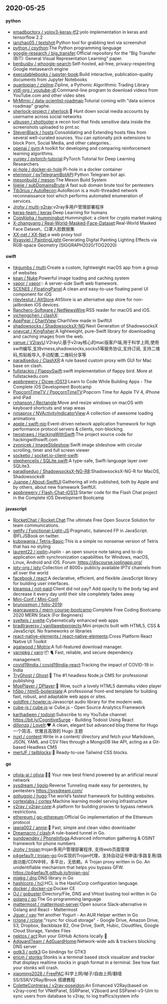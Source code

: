 ## 2020-05-25

#### python
* [emadboctorx / yolov3-keras-tf2](https://github.com/emadboctorx/yolov3-keras-tf2):yolo implementation in keras and tensorflow 2.2
* [ianzhao05 / textshot](https://github.com/ianzhao05/textshot):Python tool for grabbing text via screenshot
* [python / cpython](https://github.com/python/cpython):The Python programming language
* [google-research / big_transfer](https://github.com/google-research/big_transfer):Official repository for the "Big Transfer (BiT): General Visual Representation Learning" paper.
* [benbusby / whoogle-search](https://github.com/benbusby/whoogle-search):Self-hosted, ad-free, privacy-respecting Google metasearch engine
* [executablebooks / jupyter-book](https://github.com/executablebooks/jupyter-book):Build interactive, publication-quality documents from Jupyter Notebooks
* [quantopian / zipline](https://github.com/quantopian/zipline):Zipline, a Pythonic Algorithmic Trading Library
* [ytdl-org / youtube-dl](https://github.com/ytdl-org/youtube-dl):Command-line program to download videos from YouTube.com and other video sites
* [MrMimic / data-scientist-roadmap](https://github.com/MrMimic/data-scientist-roadmap):Toturial coming with "data science roadmap" graphe.
* [sherlock-project / sherlock](https://github.com/sherlock-project/sherlock):🔎
Hunt down social media accounts by username across social networks
* [utkusen / shotlooter](https://github.com/utkusen/shotlooter):a recon tool that finds sensitive data inside the screenshots uploaded to prnt.sc
* [StevenBlack / hosts](https://github.com/StevenBlack/hosts):Consolidating and Extending hosts files from several well-curated sources. You can optionally pick extensions to block Porn, Social Media, and other categories..
* [openai / gym](https://github.com/openai/gym):A toolkit for developing and comparing reinforcement learning algorithms.
* [yunjey / pytorch-tutorial](https://github.com/yunjey/pytorch-tutorial):PyTorch Tutorial for Deep Learning Researchers
* [pi-hole / docker-pi-hole](https://github.com/pi-hole/docker-pi-hole):Pi-hole in a docker container
* [eternnoir / pyTelegramBotAPI](https://github.com/eternnoir/pyTelegramBotAPI):Python Telegram bot api.
* [mesonbuild / meson](https://github.com/mesonbuild/meson):The Meson Build System
* [lijiejie / subDomainsBrute](https://github.com/lijiejie/subDomainsBrute):A fast sub domain brute tool for pentesters
* [Tib3rius / AutoRecon](https://github.com/Tib3rius/AutoRecon):AutoRecon is a multi-threaded network reconnaissance tool which performs automated enumeration of services.
* [Jrohy / multi-v2ray](https://github.com/Jrohy/multi-v2ray):v2ray多用户管理部署程序
* [keras-team / keras](https://github.com/keras-team/keras):Deep Learning for humans
* [CoinAlpha / hummingbot](https://github.com/CoinAlpha/hummingbot):Hummingbot: a client for crypto market making
* [X-zhangyang / Real-World-Masked-Face-Dataset](https://github.com/X-zhangyang/Real-World-Masked-Face-Dataset):Real-World Masked Face Dataset，口罩人脸数据集
* [XX-net / XX-Net](https://github.com/XX-net/XX-Net):a web proxy tool
* [lllyasviel / PaintingLight](https://github.com/lllyasviel/PaintingLight):Generating Digital Painting Lighting Effects via RGB-space Geometry (SIGGRAPH2020/TOG2020)

#### swift
* [hkgumbs / multi](https://github.com/hkgumbs/multi):Create a custom, lightweight macOS app from a group of websites
* [kean / Nuke](https://github.com/kean/Nuke):Powerful image loading and caching system
* [vapor / vapor](https://github.com/vapor/vapor):💧
A server-side Swift web framework.
* [SCENEE / FloatingPanel](https://github.com/SCENEE/FloatingPanel):A clean and easy-to-use floating panel UI component for iOS
* [rileytestut / AltStore](https://github.com/rileytestut/AltStore):AltStore is an alternative app store for non-jailbroken iOS devices.
* [Ranchero-Software / NetNewsWire](https://github.com/Ranchero-Software/NetNewsWire):RSS reader for macOS and iOS.
* [yichengchen / clashX](https://github.com/yichengchen/clashX):
* [AppPear / ChartView](https://github.com/AppPear/ChartView):ChartView made in SwiftUI
* [shadowsocks / ShadowsocksX-NG](https://github.com/shadowsocks/ShadowsocksX-NG):Next Generation of ShadowsocksX
* [onevcat / Kingfisher](https://github.com/onevcat/Kingfisher):A lightweight, pure-Swift library for downloading and caching images from the web.
* [yanue / V2rayU](https://github.com/yanue/V2rayU):V2rayU,基于v2ray核心的mac版客户端,用于科学上网,使用swift编写,支持vmess,shadowsocks,socks5等服务协议,支持订阅, 支持二维码,剪贴板导入,手动配置,二维码分享等
* [paradiseduo / ClashXR](https://github.com/paradiseduo/ClashXR):A rule based custom proxy with GUI for Mac base on clash.
* [fullstackio / FlappySwift](https://github.com/fullstackio/FlappySwift):swift implementation of flappy bird. More at fullstackedu.com
* [appbrewery / Dicee-iOS13](https://github.com/appbrewery/Dicee-iOS13):Learn to Code While Building Apps - The Complete iOS Development Bootcamp
* [PopcornTimeTV / PopcornTimeTV](https://github.com/PopcornTimeTV/PopcornTimeTV):Popcorn Time for Apple TV 4, iPhone and iPad
* [rxhanson / Rectangle](https://github.com/rxhanson/Rectangle):Move and resize windows on macOS with keyboard shortcuts and snap areas
* [ninjaprox / NVActivityIndicatorView](https://github.com/ninjaprox/NVActivityIndicatorView):A collection of awesome loading animations
* [apple / swift-nio](https://github.com/apple/swift-nio):Event-driven network application framework for high performance protocol servers & clients, non-blocking.
* [twostraws / HackingWithSwift](https://github.com/twostraws/HackingWithSwift):The project source code for hackingwithswift.com
* [zvonicek / ImageSlideshow](https://github.com/zvonicek/ImageSlideshow):Swift image slideshow with circular scrolling, timer and full screen viewer
* [socketio / socket.io-client-swift](https://github.com/socketio/socket.io-client-swift):
* [stephencelis / SQLite.swift](https://github.com/stephencelis/SQLite.swift):A type-safe, Swift-language layer over SQLite3.
* [paradiseduo / ShadowsocksX-NG-R8](https://github.com/paradiseduo/ShadowsocksX-NG-R8):ShadowsocksX-NG-R for MacOS, ShadowsocksR
* [Juanpe / About-SwiftUI](https://github.com/Juanpe/About-SwiftUI):Gathering all info published, both by Apple and by others, about new framework SwiftUI.
* [appbrewery / Flash-Chat-iOS13](https://github.com/appbrewery/Flash-Chat-iOS13):Starter code for the Flash Chat project in the Complete iOS Development Bootcamp

#### javascript
* [RocketChat / Rocket.Chat](https://github.com/RocketChat/Rocket.Chat):The ultimate Free Open Source Solution for team communications.
* [getify / Functional-Light-JS](https://github.com/getify/Functional-Light-JS):Pragmatic, balanced FP in JavaScript. @FLJSBook on twitter.
* [kubowania / Tetris-Basic](https://github.com/kubowania/Tetris-Basic):This is a simple no nonsense version of Tetris that has no styling
* [laurent22 / joplin](https://github.com/laurent22/joplin):Joplin - an open source note taking and to-do application with synchronization capabilities for Windows, macOS, Linux, Android and iOS. Forum: https://discourse.joplinapp.org/
* [iptv-org / iptv](https://github.com/iptv-org/iptv):Collection of 8000+ publicly available IPTV channels from all over the world
* [facebook / react](https://github.com/facebook/react):A declarative, efficient, and flexible JavaScript library for building user interfaces.
* [kleampa / not-paid](https://github.com/kleampa/not-paid):Client did not pay? Add opacity to the body tag and decrease it every day until their site completely fades away
* [Mini-Conf / Mini-Conf](https://github.com/Mini-Conf/Mini-Conf):
* [brunosimon / folio-2019](https://github.com/brunosimon/folio-2019):
* [jeanrauwers / mern-course-bootcamp](https://github.com/jeanrauwers/mern-course-bootcamp):Complete Free Coding Bootcamp 2020 MERN Stack (For Beginners)
* [sveltejs / svelte](https://github.com/sveltejs/svelte):Cybernetically enhanced web apps
* [bradtraversy / vanillawebprojects](https://github.com/bradtraversy/vanillawebprojects):Mini projects built with HTML5, CSS & JavaScript. No frameworks or libraries
* [react-native-elements / react-native-elements](https://github.com/react-native-elements/react-native-elements):Cross Platform React Native UI Toolkit
* [agalwood / Motrix](https://github.com/agalwood/Motrix):A full-featured download manager.
* [yarnpkg / yarn](https://github.com/yarnpkg/yarn):📦
🐈
Fast, reliable, and secure dependency management.
* [covid19india / covid19india-react](https://github.com/covid19india/covid19india-react):Tracking the impact of COVID-19 in India
* [TryGhost / Ghost](https://github.com/TryGhost/Ghost):👻
The #1 headless Node.js CMS for professional publishing
* [MoePlayer / DPlayer](https://github.com/MoePlayer/DPlayer):🍭
Wow, such a lovely HTML5 danmaku video player
* [h5bp / html5-boilerplate](https://github.com/h5bp/html5-boilerplate):A professional front-end template for building fast, robust, and adaptable web apps or sites.
* [goldfire / howler.js](https://github.com/goldfire/howler.js):Javascript audio library for the modern web.
* [cube-js / cube.js](https://github.com/cube-js/cube.js):📊
Cube.js - Open Source Analytics Framework
* [karlhadwen / todoist](https://github.com/karlhadwen/todoist):Subscribe to my YouTube channel: https://bit.ly/CognitiveSurge - Building Todoist Using React
* [dillonzq / LoveIt](https://github.com/dillonzq/LoveIt):❤️
A clean, elegant but advanced blog theme for Hugo 一个简洁、优雅且高效的 Hugo 主题
* [nuxt / content](https://github.com/nuxt/content):Write in a content/ directory and fetch your Markdown, JSON, YAML and CSV files through a MongoDB like API, acting as a Git-based Headless CMS
* [mertJF / tailblocks](https://github.com/mertJF/tailblocks):🎉
Ready-to-use Tailwind CSS blocks.

#### go
* [olivia-ai / olivia](https://github.com/olivia-ai/olivia):💁‍♀️
Your new best friend powered by an artificial neural network
* [sysdream / ligolo](https://github.com/sysdream/ligolo):Reverse Tunneling made easy for pentesters, by pentesters https://sysdream.com/
* [gohugoio / hugo](https://github.com/gohugoio/hugo):The world’s fastest framework for building websites.
* [cortexlabs / cortex](https://github.com/cortexlabs/cortex):Machine learning model serving infrastructure
* [v2ray / v2ray-core](https://github.com/v2ray/v2ray-core):A platform for building proxies to bypass network restrictions.
* [ethereum / go-ethereum](https://github.com/ethereum/go-ethereum):Official Go implementation of the Ethereum protocol
* [iawia002 / annie](https://github.com/iawia002/annie):👾
Fast, simple and clean video downloader
* [Dreamacro / clash](https://github.com/Dreamacro/clash):A rule-based tunnel in Go.
* [sundowndev / PhoneInfoga](https://github.com/sundowndev/PhoneInfoga):Advanced information gathering & OSINT framework for phone numbers
* [Jrohy / trojan](https://github.com/Jrohy/trojan):trojan多用户管理部署程序, 支持web页面管理
* [p4gefau1t / trojan-go](https://github.com/p4gefau1t/trojan-go):Go实现的Trojan代理，支持自动证书申请/多路复用/路由功能/CDN中转，多平台，无依赖。A Trojan proxy written in Go. An unidentifiable mechanism that helps you bypass GFW. https://p4gefau1t.github.io/trojan-go/
* [miekg / dns](https://github.com/miekg/dns):DNS library in Go
* [hashicorp / hcl](https://github.com/hashicorp/hcl):HCL is the HashiCorp configuration language.
* [docker / docker-ce](https://github.com/docker/docker-ce):Docker CE
* [OJ / gobuster](https://github.com/OJ/gobuster):Directory/File, DNS and VHost busting tool written in Go
* [golang / go](https://github.com/golang/go):The Go programming language
* [mattermost / mattermost-server](https://github.com/mattermost/mattermost-server):Open source Slack-alternative in Golang and React - Mattermost
* [Jguer / yay](https://github.com/Jguer/yay):Yet another Yogurt - An AUR Helper written in Go
* [rclone / rclone](https://github.com/rclone/rclone):"rsync for cloud storage" - Google Drive, Amazon Drive, S3, Dropbox, Backblaze B2, One Drive, Swift, Hubic, Cloudfiles, Google Cloud Storage, Yandex Files
* [nektos / act](https://github.com/nektos/act):Run your GitHub Actions locally
🚀
* [AdguardTeam / AdGuardHome](https://github.com/AdguardTeam/AdGuardHome):Network-wide ads & trackers blocking DNS server
* [gotk3 / gotk3](https://github.com/gotk3/gotk3):Go bindings for GTK3
* [ericm / stonks](https://github.com/ericm/stonks):Stonks is a terminal based stock visualizer and tracker that displays realtime stocks in graph format in a terminal. See how fast your stonks will crash.
* [xiaoming2028 / FreePAC](https://github.com/xiaoming2028/FreePAC):科学上网/梯子/自由上网/翻墙 SS/SSR/V2Ray/Brook 搭建教程
* [ColetteContreras / v2ray-poseidon](https://github.com/ColetteContreras/v2ray-poseidon):An Enhanced V2Ray(based on v2ray-core) for VNetPanel, SSRPanel, V2board and SSPanel-v3-Uim to sync users from database to v2ray, to log traffics/system info
